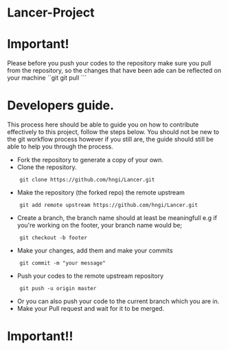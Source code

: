 # Lancer-Project

# Important!

Please before you push your codes to the repository make sure you pull from the repository, so the changes that have been ade can be reflected on your machine
``git
    git pull 
    ```

# Developers guide.
This process here should be able to guide you on how to contribute effectively to this project, follow the steps below. You should not be new to the git workflow process however if you still are, the guide should still be able to help you through the process.

- Fork the repository to generate a copy of your own.
- Clone the repository.
```git
    git clone https://github.com/hngi/Lancer.git
```
- Make the repository (the forked repo) the remote upstream 
```git 
    git add remote upstream https://github.com/hngi/Lancer.git
```
- Create a branch, the branch name should at least be meaningfull e.g if you're working on the footer, your branch name would be;
```git 
    git checkout -b footer
```
- Make your changes, add them and make your commits
```git 
    git commit -m "your message"
```
- Push your codes to the remote upstream repository
```git 
    git push -u origin master
```
- Or you can also push your code to the current branch which you are in.
- Make your Pull request and wait for it to be merged.

# Important!!

